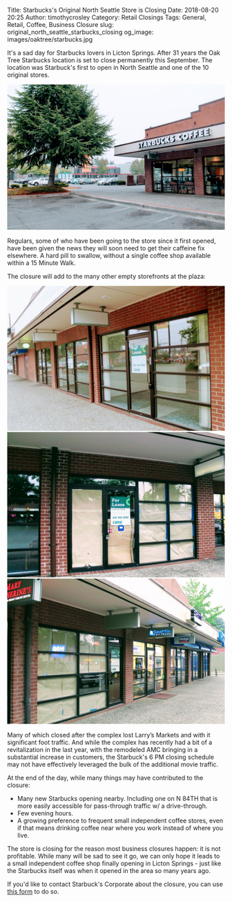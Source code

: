 Title: Starbucks's Original North Seattle Store is Closing
Date: 2018-08-20 20:25
Author: timothycrosley
Category: Retail Closings
Tags: General, Retail, Coffee, Business Closure
slug: original_north_seattle_starbucks_closing
og_image: images/oaktree/starbucks.jpg

It's a sad day for Starbucks lovers in Licton Springs.
After 31 years the Oak Tree Starbucks location is set to close permanently this September.
The location was Starbuck's first to open in North Seattle and one of the 10 original stores.

[![Starbuck's Last Month](/images/oaktree/starbucks.jpg)](/images/oaktree/starbucks.jpg)

Regulars, some of who have been going to the store since it first opened, have been given the news they will soon need to get their caffeine fix elsewhere. A hard pill to swallow, without a single coffee shop available within a 15 Minute Walk.

The closure will add to the many other empty storefronts at the plaza:

[![Store Closures](/images/oaktree/closing_1.jpg)](/images/oaktree/closing_1.jpg)
[![Store Closures](/images/oaktree/closing_2.jpg)](/images/oaktree/closing_2.jpg)
[![Store Closures](/images/oaktree/closing_3.jpg)](/images/oaktree/closing_3.jpg)

Many of which closed after the complex lost Larry’s Markets and with it significant foot traffic.
And while the complex has recently had a bit of a revitalization in the last year, with the remodeled AMC bringing in a substantial increase in customers, the Starbuck's 6 PM closing schedule may not have effectively leveraged the bulk of the additional movie traffic.

At the end of the day, while many things may have contributed to the closure:

* Many new Starbucks opening nearby. Including one on N 84TH that is more easily accessible for pass-through traffic w/ a drive-through.
* Few evening hours.
* A growing preference to frequent small independent coffee stores, even if that means drinking coffee near where you work instead of where you live.

The store is closing for the reason most business closures happen: it is not profitable.
While many will be sad to see it go, we can only hope it leads to a small independent coffee shop finally opening in Licton Springs -
just like the Starbucks itself was when it opened in the area so many years ago.

If you'd like to contact Starbuck's Corporate about the closure, you can use [this form](https://customerservice.starbucks.com/app/contact/ask_company_info/) to do so.


